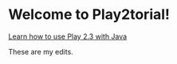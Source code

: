Welcome to Play2torial!
=======================

[Learn how to use Play 2.3 with Java](https://github.com/SocialFinance/play2torial/blob/master/JAVA.md)

These are my edits.
